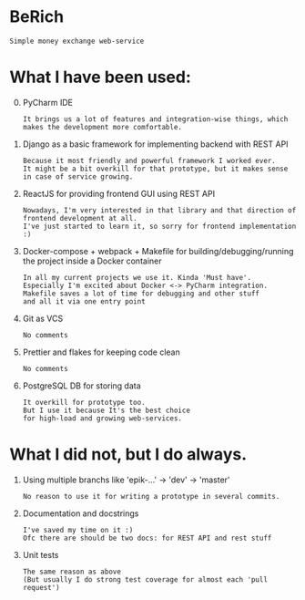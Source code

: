 # BeRich

```
Simple money exchange web-service
```

# What I have been used:

0. PyCharm IDE

    ```
   It brings us a lot of features and integration-wise things, which
   makes the development more comfortable.
   ``` 

1. Django as a basic framework for implementing backend with REST API

   ```
   Because it most friendly and powerful framework I worked ever.
   It might be a bit overkill for that prototype, but it makes sense 
   in case of service growing.
   ``` 

2. ReactJS for providing frontend GUI using REST API

   ```
   Nowadays, I'm very interested in that library and that direction of 
   frontend development at all. 
   I've just started to learn it, so sorry for frontend implementation :)
   ```

3. Docker-compose + webpack + Makefile for 
building/debugging/running the project inside a Docker container

   ```
   In all my current projects we use it. Kinda 'Must have'.
   Especially I'm excited about Docker <-> PyCharm integration. 
   Makefile saves a lot of time for debugging and other stuff 
   and all it via one entry point
   ```

4. Git as VCS

   ```
   No comments
   ```

5. Prettier and flakes for keeping code clean
    
   ```
   No comments
   ```

6. PostgreSQL DB for storing data

   ```
   It overkill for prototype too.
   But I use it because It's the best choice 
   for high-load and growing web-services.
   ```
   
# What I did not, but I do always.

1. Using multiple branchs like 'epik-...' -> 'dev' -> 'master'
   
   ``` 
   No reason to use it for writing a prototype in several commits.
   ```
    
2. Documentation and docstrings

   ```
   I've saved my time on it :)
   Ofc there are should be two docs: for REST API and rest stuff
   ```
    
3. Unit tests
    
   ```
   The same reason as above 
   (But usually I do strong test coverage for almost each 'pull request') 
   ```